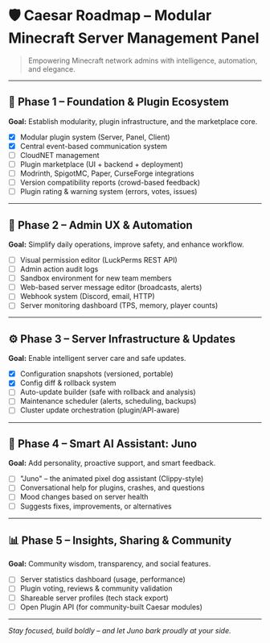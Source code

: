 # 🛡️ Caesar Roadmap – Modular Minecraft Server Management Panel

> Empowering Minecraft network admins with intelligence, automation, and elegance.

---

## 🧱 Phase 1 – Foundation & Plugin Ecosystem

**Goal:** Establish modularity, plugin infrastructure, and the marketplace core.

- [x] Modular plugin system (Server, Panel, Client)
- [x] Central event-based communication system
- [ ] CloudNET management
- [ ] Plugin marketplace (UI + backend + deployment)
- [ ] Modrinth, SpigotMC, Paper, CurseForge integrations
- [ ] Version compatibility reports (crowd-based feedback)
- [ ] Plugin rating & warning system (errors, votes, issues)

---

## 🔁 Phase 2 – Admin UX & Automation

**Goal:** Simplify daily operations, improve safety, and enhance workflow.

- [ ] Visual permission editor (LuckPerms REST API)
- [ ] Admin action audit logs
- [ ] Sandbox environment for new team members
- [ ] Web-based server message editor (broadcasts, alerts)
- [ ] Webhook system (Discord, email, HTTP)
- [ ] Server monitoring dashboard (TPS, memory, player counts)

---

## ⚙️ Phase 3 – Server Infrastructure & Updates

**Goal:** Enable intelligent server care and safe updates.

- [X] Configuration snapshots (versioned, portable)
- [X] Config diff & rollback system
- [ ] Auto-update builder (safe with rollback and analysis)
- [ ] Maintenance scheduler (alerts, scheduling, backups)
- [ ] Cluster update orchestration (plugin/API-aware)

---

## 🐶 Phase 4 – Smart AI Assistant: Juno

**Goal:** Add personality, proactive support, and smart feedback.

- [ ] "Juno" – the animated pixel dog assistant (Clippy-style)
- [ ] Conversational help for plugins, crashes, and questions
- [ ] Mood changes based on server health
- [ ] Suggests fixes, improvements, or alternatives

---

## 📊 Phase 5 – Insights, Sharing & Community

**Goal:** Community wisdom, transparency, and social features.

- [ ] Server statistics dashboard (usage, performance)
- [ ] Plugin voting, reviews & community validation
- [ ] Shareable server profiles (tech stack export)
- [ ] Open Plugin API (for community-built Caesar modules)

---

*Stay focused, build boldly – and let Juno bark proudly at your side.*
